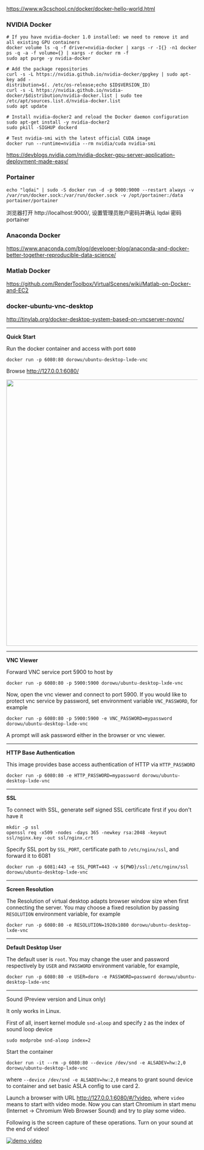 https://www.w3cschool.cn/docker/docker-hello-world.html


### NVIDIA Docker

	# If you have nvidia-docker 1.0 installed: we need to remove it and all existing GPU containers
	docker volume ls -q -f driver=nvidia-docker | xargs -r -I{} -n1 docker ps -q -a -f volume={} | xargs -r docker rm -f
	sudo apt purge -y nvidia-docker
	
	# Add the package repositories
	curl -s -L https://nvidia.github.io/nvidia-docker/gpgkey | sudo apt-key add -
	distribution=$(. /etc/os-release;echo $ID$VERSION_ID)
	curl -s -L https://nvidia.github.io/nvidia-docker/$distribution/nvidia-docker.list | sudo tee /etc/apt/sources.list.d/nvidia-docker.list
	sudo apt update

	# Install nvidia-docker2 and reload the Docker daemon configuration
	sudo apt-get install -y nvidia-docker2
	sudo pkill -SIGHUP dockerd

	# Test nvidia-smi with the latest official CUDA image
	docker run --runtime=nvidia --rm nvidia/cuda nvidia-smi

https://devblogs.nvidia.com/nvidia-docker-gpu-server-application-deployment-made-easy/


### Portainer

	echo "lqdai" | sudo -S docker run -d -p 9000:9000 --restart always -v /var/run/docker.sock:/var/run/docker.sock -v /opt/portainer:/data portainer/portainer
	
浏览器打开 http://localhost:9000/, 设置管理员账户密码并确认 lqdai  密码 portainer

### Anaconda Docker

https://www.anaconda.com/blog/developer-blog/anaconda-and-docker-better-together-reproducible-data-science/

### Matlab Docker

https://github.com/RenderToolbox/VirtualScenes/wiki/Matlab-on-Docker-and-EC2

### docker-ubuntu-vnc-desktop

http://tinylab.org/docker-desktop-system-based-on-vncserver-novnc/

---

**Quick Start**


Run the docker container and access with port `6080`

```
docker run -p 6080:80 dorowu/ubuntu-desktop-lxde-vnc
```

Browse http://127.0.0.1:6080/

<img src="https://raw.github.com/fcwu/docker-ubuntu-vnc-desktop/master/screenshots/lxde.png?v1" width=700/>

---

**VNC Viewer**


Forward VNC service port 5900 to host by

```
docker run -p 6080:80 -p 5900:5900 dorowu/ubuntu-desktop-lxde-vnc
```

Now, open the vnc viewer and connect to port 5900. If you would like to protect vnc service by password, set environment variable `VNC_PASSWORD`, for example

```
docker run -p 6080:80 -p 5900:5900 -e VNC_PASSWORD=mypassword dorowu/ubuntu-desktop-lxde-vnc
```

A prompt will ask password either in the browser or vnc viewer.

---------------------------

**HTTP Base Authentication**


This image provides base access authentication of HTTP via `HTTP_PASSWORD`

```
docker run -p 6080:80 -e HTTP_PASSWORD=mypassword dorowu/ubuntu-desktop-lxde-vnc
```

--------------------

**SSL**


To connect with SSL, generate self signed SSL certificate first if you don't have it

```
mkdir -p ssl
openssl req -x509 -nodes -days 365 -newkey rsa:2048 -keyout ssl/nginx.key -out ssl/nginx.crt
```

Specify SSL port by `SSL_PORT`, certificate path to `/etc/nginx/ssl`, and forward it to 6081

```
docker run -p 6081:443 -e SSL_PORT=443 -v ${PWD}/ssl:/etc/nginx/ssl dorowu/ubuntu-desktop-lxde-vnc
```

------------------

**Screen Resolution**

The Resolution of virtual desktop adapts browser window size when first connecting the server. You may choose a fixed resolution by passing `RESOLUTION` environment variable, for example

```
docker run -p 6080:80 -e RESOLUTION=1920x1080 dorowu/ubuntu-desktop-lxde-vnc
```
--------------------

**Default Desktop User**


The default user is `root`. You may change the user and password respectively by `USER` and `PASSWORD` environment variable, for example,

```
docker run -p 6080:80 -e USER=doro -e PASSWORD=password dorowu/ubuntu-desktop-lxde-vnc
```

-------------------

Sound (Preview version and Linux only)

It only works in Linux. 

First of all, insert kernel module `snd-aloop` and specify `2` as the index of sound loop device

```
sudo modprobe snd-aloop index=2
```

Start the container

```
docker run -it --rm -p 6080:80 --device /dev/snd -e ALSADEV=hw:2,0 dorowu/ubuntu-desktop-lxde-vnc
```

where `--device /dev/snd -e ALSADEV=hw:2,0` means to grant sound device to container and set basic ASLA config to use card 2.

Launch a browser with URL http://127.0.0.1:6080/#/?video, where `video` means to start with video mode. Now you can start Chromium in start menu (Internet -> Chromium Web Browser Sound) and try to play some video.

Following is the screen capture of these operations. Turn on your sound at the end of video!

[![demo video](http://img.youtube.com/vi/Kv9FGClP1-k/0.jpg)](http://www.youtube.com/watch?v=Kv9FGClP1-k)